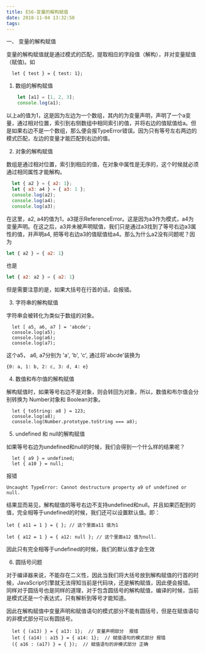 ```yaml
---
title: ES6-变量的解构赋值
date: 2018-11-04 13:32:58
tags:
---
```

一、 变量的解构赋值

变量的解构赋值就是通过模式的匹配，提取相应的字段值（解构），并对变量赋值（赋值)。如
```
  let { test } = { test: 1};
```

1. 数组的解构赋值
  
```js   
    let [a1] = [1, 2, 3];
    console.log(a1);
```
  以上a的值为1，这是因为左边为一个数组，其内的为变量声明，声明了一个a变量，通过相对位置，索引到右侧数组中相同索引的值，并将右边的值赋值给a。但是如果右边不是一个数组，那么便会报TypeError错误。因为只有等号左右两边的模式匹配，左边的变量才能匹配到右边的值。
  
2. 对象的解构赋值

数组是通过相对位置，索引到相应的值，在对象中属性是无序的，这个时候就必须通过相同属性才能解构。

```js
  let { a2 } = { a2: 1};
  let { a3: a4 } = { a3: 1 };
  console.log(a2);
  console.log(a4);
  console.log(a3);
```
在这里，a2, a4的值为1，a3提示ReferenceError。这是因为a3作为模式，a4为变量声明。在这之后，a3并未被声明赋值，我们只是通过a3找到了等号右边a3属性的值，并声明a4, 把等号右边a3的值赋值给a4。那么为什么a2没有问题呢？因为

```js
let { a2 } = { a2: 1} 
```
也是

```js
let { a2: a2 } = { a2: 1}
```
但是需要注意的是，如果大括号在行首的话，会报错。

3. 字符串的解构赋值

字符串会被转化为类似于数组的对象。

```
  let [ a5, a6, a7 ] = 'abcde';
  console.log(a5);
  console.log(a6);
  console.log(a7);  
```
这个a5， a6, a7分别为 'a', 'b', 'c', 通过将'abcde'装换为

```
{0: a, 1: b, 2: c, 3: d, 4: e}
```

4. 数值和布尔值的解构赋值

解构赋值时，如果等号右边不是对象，则会转回为对象，所以，数值和布尔值会分别转换为 Number对象和 Boolean对象。
  
  ```
    let { toString: a8 } = 123;
    console.log(a8);
    console.log(Number.prototype.toString === a8);
  ```

5. undefined 和 null的解构赋值
  
如果等号右边为undefined和null的时候，我们会得到一个什么样的结果呢？
  
  ```
    let { a9 } = undefined;
    let { a10 } = null;
  ```
报错

```
Uncaught TypeError: Cannot destructure property a9 of undefined or null.
```
  
结果显而易见，解构赋值的等号右边不支持undefined和null。并且如果匹配到的值，完全相等于undefined的时候，我们还可以设置默认值。即：

```
let { a11 = 1 } = { }; // 这个里面a11 值为1
```
   
```
let { a12 = 1 } = { a12: null }; // 这个里面a12 值为null.
```
   
因此只有完全相等于undefined的时候，我们的默认值才会生效

6. 圆括号问题

对于编译器来说，不能存在二义性，因此当我们将大括号放到解构赋值的行首的时候，JavaScript引擎就无法得知当前是代码块，还是解构赋值，因此便会报错。同样对于圆括号也是同样的道理，对于包含圆括号的解构赋值，编译的时候，当前是模式还是一个表达式，只有解析到等号才能知道。

因此在解构赋值中变量声明和赋值语句的模式部分不能有圆括号，但是在赋值语句的非模式部分可以有圆括号。

```
  let { (a13) } = { a13: 1};  // 变量声明部分  报错
  let { (a14) : a15 } = { a14: 1};  // 赋值语句的模式部分 报错
  ({ a16 : (a17) } = { });  // 赋值语句的非模式部分 正确
```













